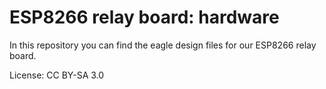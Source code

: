 # ESP8266 relay board: hardware
In this repository you can find the eagle design files for our ESP8266 relay board.

License: CC BY-SA 3.0
